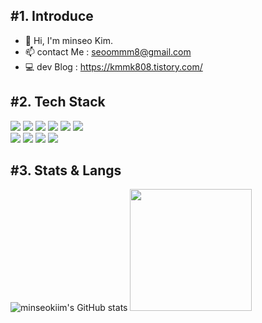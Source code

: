 ## #1. Introduce
- 👋 Hi, I'm minseo Kim.
- 📫 contact Me : seoommm8@gmail.com
- 💻 dev Blog : https://kmmk808.tistory.com/

  
## #2. Tech Stack
<span>
<img src="https://img.shields.io/badge/HTML5-E34F26?style=for-the-badge&logo=html5&logoColor=white"/>
<img src="https://img.shields.io/badge/CSS3-FF9933?style=for-the-badge&logo=CSS3&logoColor=white">
<img src="https://img.shields.io/badge/javascript-F7DF1E?style=for-the-badge&logo=javascript&logoColor=white"> 
<img src="https://img.shields.io/badge/TypeScript-007ACC?style=for-the-badge&logo=typescript&logoColor=white"> 
<img src="https://img.shields.io/badge/react-61DAFB?style=for-the-badge&logo=react&logoColor=white">
<img src="https://img.shields.io/badge/Next.js-000000?style=for-the-badge&logo=Next.js&logoColor=white"><br/>
<img src="https://img.shields.io/badge/Recoil-3578E5?style=for-the-badge&logo=recoil&logoColor=white" />
<img src="https://img.shields.io/badge/Styled Components-DB7093.svg?&style=for-the-badge&logo=styled-components&logoColor=white"/>
<img src="https://img.shields.io/badge/react--querty-ff4154.svg?style=for-the-badge&logo=react-query&logoColor=white">
<img src="https://img.shields.io/badge/SWR-000000?style=for-the-badge&logo=swr&logoColor=white">
</span>


 
## #3. Stats & Langs

![minseokiim's GitHub stats](https://github-readme-stats.vercel.app/api?username=minseokiim&show_icons=true&theme=default)
<img style="height:195px" src="https://github-readme-stats.vercel.app/api/top-langs/?username=minseokiim&layout=compact" />
<br/>
